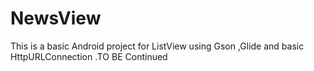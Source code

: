 # NewsView
This is a basic Android project for ListView using Gson ,Glide and  basic HttpURLConnection .TO BE Continued 
